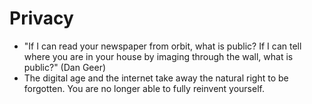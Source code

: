# Privacy

 * "If I can read your newspaper from orbit, what is public? If I can tell where you are in your house by imaging through the wall, what is public?" (Dan Geer)
 * The digital age and the internet take away the natural right to be forgotten. You are no longer able to fully reinvent yourself.
